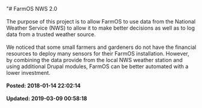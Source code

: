 "# FarmOS NWS 2.0<br /><br />The purpose of this project is to allow FarmOS to use data from the National Weather Service (NWS) to allow it to make better decisions as well as to log data from a trusted weather source.<br /><br />We noticed that some small farmers and gardeners do not have the financial resources to deploy many sensors for their FarmOS installation. However, by combining the data provide from the local NWS weather station and using additional Drupal modules, FarmOS can be better automated with a lower investment.<br /><br />**Posted: 2018-01-14 22:02:14** <br /><br />**Updated: 2019-03-09 00:58:18** <br /><br />

